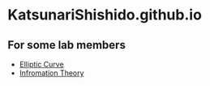 # KatsunariShishido.github.io

## For some lab members
* [Elliptic Curve](/elliptic_curve)
* [Infromation Theory](katsunarishishido.github.io/information_theory/)
